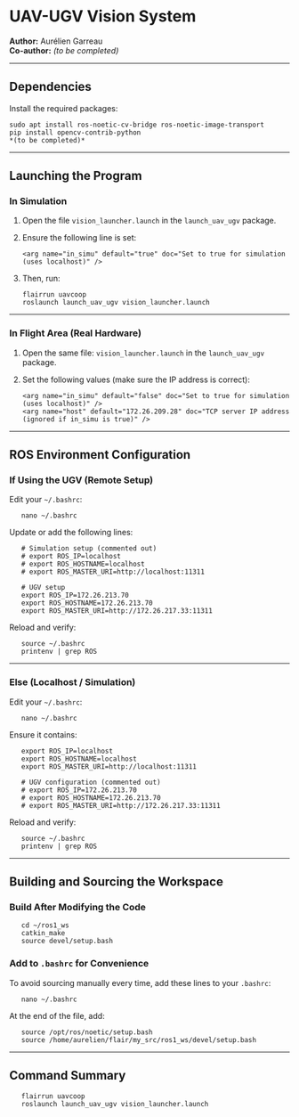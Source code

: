
# UAV-UGV Vision System

**Author:** Aurélien Garreau  
**Co-author:** *(to be completed)*

---

## Dependencies

Install the required packages:

    sudo apt install ros-noetic-cv-bridge ros-noetic-image-transport
    pip install opencv-contrib-python
    *(to be completed)*

---

## Launching the Program

### In Simulation

1. Open the file `vision_launcher.launch` in the `launch_uav_ugv` package.
2. Ensure the following line is set:

       <arg name="in_simu" default="true" doc="Set to true for simulation (uses localhost)" />

3. Then, run:

       flairrun uavcoop
       roslaunch launch_uav_ugv vision_launcher.launch

---

### In Flight Area (Real Hardware)

1. Open the same file: `vision_launcher.launch` in the `launch_uav_ugv` package.
2. Set the following values (make sure the IP address is correct):

       <arg name="in_simu" default="false" doc="Set to true for simulation (uses localhost)" />
       <arg name="host" default="172.26.209.28" doc="TCP server IP address (ignored if in_simu is true)" />

---

## ROS Environment Configuration

### If Using the UGV (Remote Setup)

Edit your `~/.bashrc`:

       nano ~/.bashrc

Update or add the following lines:

       # Simulation setup (commented out)
       # export ROS_IP=localhost
       # export ROS_HOSTNAME=localhost
       # export ROS_MASTER_URI=http://localhost:11311

       # UGV setup
       export ROS_IP=172.26.213.70
       export ROS_HOSTNAME=172.26.213.70
       export ROS_MASTER_URI=http://172.26.217.33:11311

Reload and verify:

       source ~/.bashrc
       printenv | grep ROS

---

### Else (Localhost / Simulation)

Edit your `~/.bashrc`:

       nano ~/.bashrc

Ensure it contains:

       export ROS_IP=localhost
       export ROS_HOSTNAME=localhost
       export ROS_MASTER_URI=http://localhost:11311

       # UGV configuration (commented out)
       # export ROS_IP=172.26.213.70
       # export ROS_HOSTNAME=172.26.213.70
       # export ROS_MASTER_URI=http://172.26.217.33:11311

Reload and verify:

       source ~/.bashrc
       printenv | grep ROS

---

## Building and Sourcing the Workspace

### Build After Modifying the Code

       cd ~/ros1_ws
       catkin_make
       source devel/setup.bash

### Add to `.bashrc` for Convenience

To avoid sourcing manually every time, add these lines to your `.bashrc`:

       nano ~/.bashrc

At the end of the file, add:

       source /opt/ros/noetic/setup.bash
       source /home/aurelien/flair/my_src/ros1_ws/devel/setup.bash

---

## Command Summary

       flairrun uavcoop
       roslaunch launch_uav_ugv vision_launcher.launch